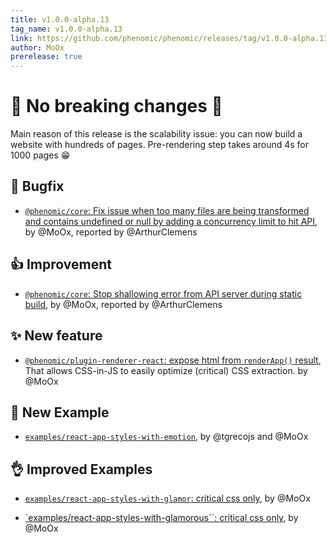 ```yaml
---
title: v1.0.0-alpha.13
tag_name: v1.0.0-alpha.13
link: https://github.com/phenomic/phenomic/releases/tag/v1.0.0-alpha.13
author: MoOx
prerelease: true
---
```


# 🎉 No breaking changes 🎉

Main reason of this release is the scalability issue: you can now build a
website with hundreds of pages. Pre-rendering step takes around 4s for 1000
pages 😁

## 🐛 Bugfix

* [`@phenomic/core`: Fix issue when too many files are being transformed and contains undefined or null by adding a concurrency limit to hit API](https://github.com/phenomic/phenomic/commit/bc97c107aca59f46097e7b77cd6961d0f51462ea),
  by @MoOx, reported by @ArthurClemens

## 👍 Improvement

* [`@phenomic/core`: Stop shallowing error from API server during static build](https://github.com/phenomic/phenomic/commit/928d67799ea36366b07784b53ef1ebbc0cc4a2d7),
  by @MoOx, reported by @ArthurClemens

## ✨ New feature

* [`@phenomic/plugin-renderer-react`: expose html from `renderApp()` result](https://github.com/phenomic/phenomic/commit/24f301aca59c2ba0b368123b0304836596b3fbd2),
  That allows CSS-in-JS to easily optimize (critical) CSS extraction. by @MoOx

## 🌟 New Example

* [`examples/react-app-styles-with-emotion`](https://github.com/phenomic/phenomic/commit/4855324ade822fb90c2b9b31fd0615231ac61765),
  by @tgrecojs and @MoOx

## 👌 Improved Examples

* [`examples/react-app-styles-with-glamor`: critical css only](https://github.com/phenomic/phenomic/commit/561d59581a9fd3728ba65bbf505c1192fc3e4082),
  by @MoOx

* [`examples/react-app-styles-with-glamorous``: critical css only](https://github.com/phenomic/phenomic/commit/2ad218202c2b43349ed4762ca79bac001a61b76e),
  by @MoOx
